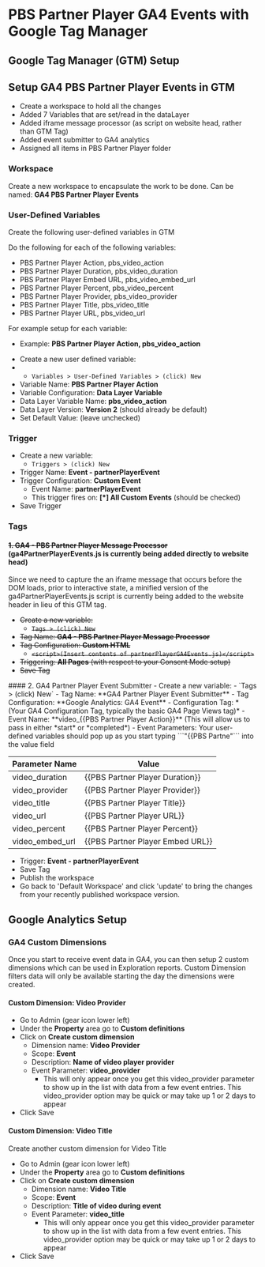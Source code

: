 # PBS Partner Player GA4 Events with Google Tag Manager

## Google Tag Manager (GTM) Setup
## Setup GA4 PBS Partner Player Events in GTM
- Create a workspace to hold all the changes
- Added 7 Variables that are set/read in the dataLayer
- Added iframe message processor (as script on website head, rather than GTM Tag)
- Added event submitter to GA4 analytics
- Assigned all items in PBS Partner Player folder

### Workspace
Create a new workspace to encapsulate the work to be done. Can be named: **GA4 PBS Partner Player Events**

### User-Defined Variables
Create the following user-defined variables in GTM

Do the following for each of the following variables:
* PBS Partner Player Action, pbs_video_action
* PBS Partner Player Duration, pbs_video_duration
* PBS Partner Player Embed URL, pbs_video_embed_url
* PBS Partner Player Percent, pbs_video_percent
* PBS Partner Player Provider, pbs_video_provider
* PBS Partner Player Title, pbs_video_title
* PBS Partner Player URL, pbs_video_url

For example setup for each variable:
* Example: **PBS Partner Player Action, pbs_video_action**
- Create a new user defined variable:
- - `Variables > User-Defined Variables > (click) New`
- Variable Name: **PBS Partner Player Action**
- Variable Configuration: **Data Layer Variable**
- Data Layer Variable Name: **pbs_video_action**
- Data Layer Version: **Version 2** (should already be default)
- Set Default Value: (leave unchecked)

### Trigger
- Create a new variable:
  - `Triggers > (click) New`
- Trigger Name: **Event - partnerPlayerEvent**
- Trigger Configuration: **Custom Event**
  - Event Name: **partnerPlayerEvent**
  - This trigger fires on: **[*] All Custom Events** (should be checked)
- Save Trigger

### Tags
#### ~~1. GA4 - PBS Partner Player Message Processor~~ (ga4PartnerPlayerEvents.js is currently being added directly to website head)
Since we need to capture the an iframe message that occurs before the DOM loads, prior to interactive state, a minified version of the ga4PartnerPlayerEvents.js script is currently being added to the website header in lieu of this GTM tag.
<s>
  - Create a new variable:
    - `Tags > (click) New`
  - Tag Name: **GA4 - PBS Partner Player Message Processor**
  - Tag Configuration: **Custom HTML**
    - ```<script>(Insert contents of partnerPlayerGA4Events.js)</script>```
  - Triggering: **All Pages** (with respect to your Consent Mode setup)
  - Save Tag
</s>
#### 2. GA4 Partner Player Event Submitter
  - Create a new variable:
    - `Tags > (click) New`
  - Tag Name: **GA4 Partner Player Event Submitter**
  - Tag Configuration: **Google Analytics: GA4 Event**
    - Configuration Tag: *(Your GA4 Configuration Tag, typically the basic GA4 Page Views tag)*
    - Event Name: **video_{{PBS Partner Player Action}}**  (This will allow us to pass in either *start* or *completed*)
    - Event Parameters:
Your user-defined variables should pop up as you start typing ```"{{PBS Partne"``` into the value field

| Parameter Name | Value |
| --- | --- |
| video_duration | {{PBS Partner Player Duration}} |
| video_provider | {{PBS Partner Player Provider}} |
| video_title | {{PBS Partner Player Title}} |
| video_url | {{PBS Partner Player URL}} |
| video_percent | {{PBS Partner Player Percent}} |
| video_embed_url | {{PBS Partner Player Embed URL}} |

- Trigger: **Event - partnerPlayerEvent**
- Save Tag
- Publish the workspace
- Go back to 'Default Workspace' and click 'update' to bring the changes from your recently published workspace version.

## Google Analytics Setup
### GA4 Custom Dimensions
Once you start to receive event data in GA4, you can then setup 2 custom dimensions which can be used in Exploration reports. Custom Dimension filters data will only be available starting the day the dimensions were created.

#### Custom Dimension: Video Provider
- Go to Admin (gear icon lower left)
- Under the **Property** area go to **Custom definitions**
- Click on **Create custom dimension**
  - Dimension name: **Video Provider**
  - Scope: **Event**
  - Description: **Name of video player provider**
  - Event Parameter: **video_provider**
    - This will only appear once you get this video_provider parameter to show up in the list with data from a few event entries. This video_provider option may be quick or may take up 1 or 2 days to appear
- Click Save

#### Custom Dimension: Video Title
Create another custom dimension for Video Title
- Go to Admin (gear icon lower left)
- Under the **Property** area go to **Custom definitions**
- Click on **Create custom dimension**
  - Dimension name: **Video Title**
  - Scope: **Event**
  - Description: **Title of video during event**
  - Event Parameter: **video_title**
    - This will only appear once you get this video_provider parameter to show up in the list with data from a few event entries. This video_provider option may be quick or may take up 1 or 2 days to appear
- Click Save
